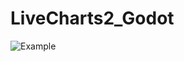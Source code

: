 # LiveCharts2_Godot

![Example](https://github.com/Ilnazz/LiveCharts2_Godot/assets/24940119/f734a27e-c5b3-498e-8b0d-2e64098f3905)
